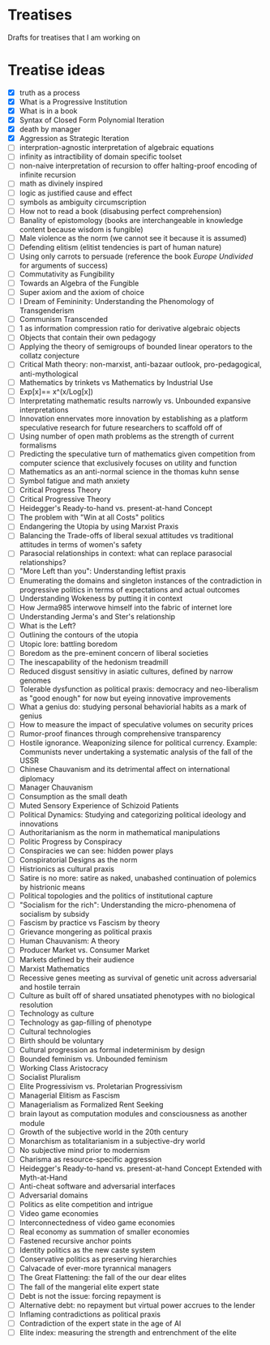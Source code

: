 # Treatises
Drafts for treatises that I am working on

# Treatise ideas
- [X] truth as a process
- [X] What is a Progressive Institution
- [X] What is in a book
- [X] Syntax of Closed Form Polynomial Iteration
- [X] death by manager
- [X] Aggression as Strategic Iteration
- [ ] interpration-agnostic interpretation of algebraic equations
- [ ] infinity as intractibility of domain specific toolset
- [ ] non-naive interpretation of recursion to offer halting-proof encoding of infinite recursion
- [ ] math as divinely inspired
- [ ] logic as justified cause and effect
- [ ] symbols as ambiguity circumscription
- [ ] How not to read a book (disabusing perfect comprehension)
- [ ] Banality of epistomology (books are interchangeable in knowledge content because wisdom is fungible)
- [ ] Male violence as the norm (we cannot see it because it is assumed)
- [ ] Defending elitism (elitist tendencies is part of human nature)
- [ ] Using only carrots to persuade (reference the book *Europe Undivided* for arguments of success)
- [ ] Commutativity as Fungibility
- [ ] Towards an Algebra of the Fungible
- [ ] Super axiom and the axiom of choice
- [ ] I Dream of Femininity: Understanding the Phenomology of Transgenderism
- [ ] Communism Transcended
- [ ] 1 as information compression ratio for derivative algebraic objects
- [ ] Objects that contain their own pedagogy
- [ ] Applying the theory of semigroups of bounded linear operators to the collatz conjecture
- [ ] Critical Math theory: non-marxist, anti-bazaar outlook, pro-pedagogical, anti-mythological
- [ ] Mathematics by trinkets vs Mathematics by Industrial Use
- [ ] Exp[x]== x^(x/Log[x])
- [ ] Interpretating mathematic results narrowly vs. Unbounded expansive interpretations
- [ ] Innovation ennervates more innovation by establishing as a platform speculative research for future researchers to scaffold off of
- [ ] Using number of open math problems as the strength of current formalisms
- [ ] Predicting the speculative turn of mathematics given competition from computer science that exclusively focuses on utility and function
- [ ] Mathematics as an anti-normal science in the thomas kuhn sense
- [ ] Symbol fatigue and math anxiety
- [ ] Critical Progress Theory
- [ ] Critical Progressive Theory
- [ ] Heidegger's Ready-to-hand vs. present-at-hand Concept
- [ ] The problem with "Win at all Costs" politics
- [ ] Endangering the Utopia by using Marxist Praxis
- [ ] Balancing the Trade-offs of liberal sexual attitudes vs traditional attitudes in terms of women's safety
- [ ] Parasocial relationships in context: what can replace parasocial relationships?
- [ ] "More Left than you": Understanding leftist praxis
- [ ] Enumerating the domains and singleton instances of the contradiction in progressive politics in terms of expectations and actual outcomes
- [ ] Understanding Wokeness by putting it in context
- [ ] How Jerma985 interwove himself into the fabric of internet lore
- [ ] Understanding Jerma's and Ster's relationship
- [ ] What is the Left?
- [ ] Outlining the contours of the utopia
- [ ] Utopic lore: battling boredom
- [ ] Boredom as the pre-eminent concern of liberal societies
- [ ] The inescapability of the hedonism treadmill
- [ ] Reduced disgust sensitivy in asiatic cultures, defined by narrow genomes
- [ ] Tolerable dysfunction as political praxis: democracy and neo-liberalism as "good enough" for now but eyeing innovative improvements
- [ ] What a genius do: studying personal behaviorial habits as a mark of genius
- [ ] How to measure the impact of speculative volumes on security prices
- [ ] Rumor-proof finances through comprehensive transparency
- [ ] Hostile ignorance. Weaponizing silence for political currency. Example: Communists never undertaking a systematic analysis of the fall of the USSR
- [ ] Chinese Chauvanism and its detrimental affect on international diplomacy
- [ ] Manager Chauvanism
- [ ] Consumption as the small death
- [ ] Muted Sensory Experience of Schizoid Patients
- [ ] Political Dynamics: Studying and categorizing political ideology and innovations
- [ ] Authoritarianism as the norm in mathematical manipulations
- [ ] Politic Progress by Conspiracy
- [ ] Conspiracies we can see: hidden power plays
- [ ] Conspiratorial Designs as the norm
- [ ] Histrionics as cultural praxis
- [ ] Satire is no more: satire as naked, unabashed continuation of polemics by histrionic means
- [ ] Political topologies and the politics of institutional capture
- [ ] "Socialism for the rich": Understanding the micro-phenomena of socialism by subsidy
- [ ] Fascism by practice vs Fascism by theory
- [ ] Grievance mongering as political praxis
- [ ] Human Chauvanism: A theory
- [ ] Producer Market vs. Consumer Market
- [ ] Markets defined by their audience
- [ ] Marxist Mathematics
- [ ] Recessive genes meeting as survival of genetic unit across adversarial and hostile terrain
- [ ] Culture as built off of shared unsatiated phenotypes with no biological resolution
- [ ] Technology as culture
- [ ] Technology as gap-filling of phenotype
- [ ] Cultural technologies
- [ ] Birth should be voluntary
- [ ] Cultural progression as formal indeterminism by design
- [ ] Bounded feminism vs. Unbounded feminism
- [ ] Working Class Aristocracy
- [ ] Socialist Pluralism
- [ ] Elite Progressivism vs. Proletarian Progressivism
- [ ] Managerial Elitism as Fascism
- [ ] Managerialism as Formalized Rent Seeking
- [ ] brain layout as computation modules and consciousness as another module
- [ ] Growth of the subjective world in the 20th century
- [ ] Monarchism as totalitarianism in a subjective-dry world
- [ ] No subjective mind prior to modernism
- [ ] Charisma as resource-specific aggression
- [ ] Heidegger's Ready-to-hand vs. present-at-hand Concept Extended with Myth-at-Hand
- [ ] Anti-cheat software and adversarial interfaces
- [ ] Adversarial domains
- [ ] Politics as elite competition and intrigue
- [ ] Video game economies
- [ ] Interconnectedness of video game economies
- [ ] Real economy as summation of smaller economies
- [ ] Fastened recursive anchor points
- [ ] Identity politics as the new caste system
- [ ] Conservative politics as preserving hierarchies
- [ ] Calvacade of ever-more tyrannical managers
- [ ] The Great Flattening: the fall of the our dear elites
- [ ] The fall of the mangerial elite expert state
- [ ] Debt is not the issue: forcing repayment is
- [ ] Alternative debt: no repayment but virtual power accrues to the lender
- [ ] Inflaming contradictions as political praxis
- [ ] Contradiction of the expert state in the age of AI
- [ ] Elite index: measuring the strength and entrenchment of the elite